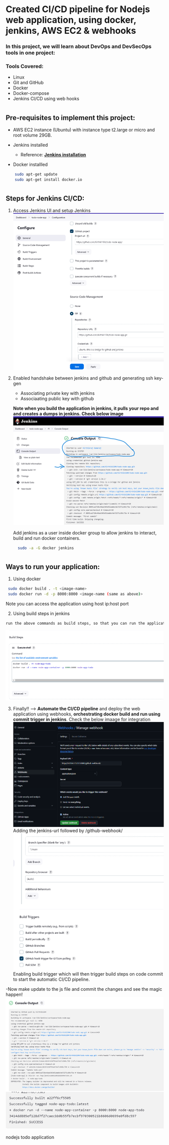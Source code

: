 # Created CI/CD pipeline for Nodejs web application, using docker, jenkins, AWS EC2 & webhooks

### In this project, we will learn about  DevOps and DevSecOps tools in one project:

### Tools Covered:
-  Linux
-  Git and GitHub
-  Docker
-  Docker-compose
-  Jenkins CI/CD using web hooks
#

## Pre-requisites to implement this project:

-  AWS EC2 instance (Ubuntu) with instance type t2.large or micro and root volume 29GB.

-  Jenkins installed <br>
    - Reference: <b><a href="https://www.jenkins.io/doc/book/installing/linux/#long-term-support-release"><u> Jenkins installation </a></u></b>

-  Docker installled
```bash
    sudo apt-get update
    sudo apt-get install docker.io
```

#
## Steps for Jenkins CI/CD:
1)  Access Jenkins UI and setup Jenkins
![alt text](https://github.com/Kirthik1104/todo-node-app/blob/main/images/new_image_1.png)

2) Enabled handshake between jenkins and github and generating ssh key-gen
   - Associating private key with jenkins
   - Associaating public key with github

   **Note when you build the application in jenkins, it pulls your repo and and creates a dumps in jenkins. Check below image**
   ![alt text](https://github.com/Kirthik1104/todo-node-app/blob/main/images/new_image_7.png)

   Add jenkins as a user inside docker group to allow jenkins to interact, build and run docker containers.
   ```bash
     sudo -a -G docker jenkins
   ```
   
#
## Ways to run your application:

1) Using docker
```bash
 sudo docker build . -t <image-name>
 sudo docker run -d -p 8000:8000 <image-name (same as above)>
```
Note you can access the application using host ip:host port

2) Using build steps in jenkins
```bash
run the above commands as build steps, so that you can run the application directly from jenkins build and not having to run the docker build and run manually. Check the below image
```
![alt text](https://github.com/Kirthik1104/todo-node-app/blob/main/images/new_image_4.png)

3) Finally!! --> **Automate the CI/CD pipeline** and deploy the web application using webhooks, **orchestrating docker build and run using commit trigger in jenkins**. Check the below imaage for integration
![alt text](https://github.com/Kirthik1104/todo-node-app/blob/main/images/new_image_5.png)
Adding the jenkins-url followed by /github-webhook/
![alt text](https://github.com/Kirthik1104/todo-node-app/blob/main/images/new_image_3.png)
Enabling build trigger which will then trigger build steps on code commit to start the automatic CI/CD pipeline.

-Now make update to the js file and commit the changes and see the magic happen!
![alt text](https://github.com/Kirthik1104/todo-node-app/blob/main/images/new_image_8.png)
![alt text](https://github.com/Kirthik1104/todo-node-app/blob/main/images/new_image_9.png)

nodejs todo application
